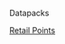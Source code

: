 Datapacks

[Retail Points](https://geolytix.github.io/public/data/GEOLYTIX%20-%20UK%20Retail%20Points%20-%20User%20Guide.pdf)
